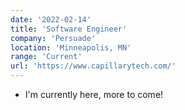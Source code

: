 ```yaml
---
date: '2022-02-14'
title: 'Software Engineer'
company: 'Persuade'
location: 'Minneapolis, MN'
range: 'Current'
url: 'https://www.capillarytech.com/'
---
```


- I'm currently here, more to come!

